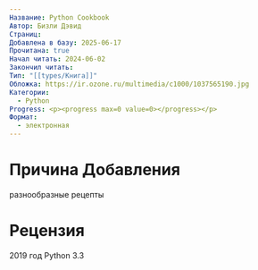 ```yaml
---
Название: Python Cookbook
Автор: Бизли Дэвид
Страниц: 
Добавлена в базу: 2025-06-17
Прочитана: true
Начал читать: 2024-06-02
Закончил читать: 
Тип: "[[types/Книга]]"
Обложка: https://ir.ozone.ru/multimedia/c1000/1037565190.jpg
Категории:
  - Python
Progress: <p><progress max=0 value=0></progress></p>
Формат:
  - электронная
---
```

# Причина Добавления

разнообразные рецепты
# Рецензия
2019 год Python 3.3